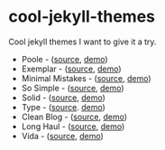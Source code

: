 # cool-jekyll-themes

Cool jekyll themes I want to give it a try.

- Poole - ([source](https://github.com/poole/poole), [demo](http://demo.getpoole.com/))
- Exemplar - ([source](https://github.com/tybenz/exemplar), [demo](http://tybenz.com/exemplar/))
- Minimal Mistakes - ([source](https://github.com/mmistakes/minimal-mistakes), [demo](https://mmistakes.github.io/minimal-mistakes/))
- So Simple - ([source](https://github.com/mmistakes/so-simple-theme), [demo](https://mmistakes.github.io/so-simple-theme/))
- Solid - ([source](https://github.com/st4ple/solid-jekyll), [demo](http://ojs.xyz/solid-jekyll/))
- Type - ([source](https://github.com/rohanchandra/type-theme). [demo](https://rohanchandra.github.io/type-theme/))
- Clean Blog - ([source](https://github.com/IronSummitMedia/startbootstrap-clean-blog-jekyll), [demo](http://ironsummitmedia.github.io/startbootstrap-clean-blog-jekyll/))
- Long Haul - ([source](https://github.com/brianmaierjr/long-haul), [demo](http://brianmaierjr.com/long-haul/))
- Vida - ([source](https://github.com/syaning/vida), [demo](http://syaningv.com/vida/))
